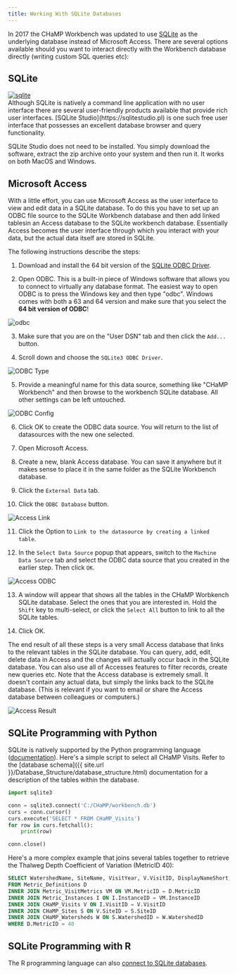 ```yaml
---
title: Working With SQLite Databases
---
```


In 2017 the CHaMP Workbench was updated to use [SQLite](https://www.sqlite.org/) as the underlying database instead of Microsoft Access. There are several options available should you want to interact directly with the Workbench database directly (writing custom SQL queries etc):

## SQLite

<div class="float-right">
<a href="https://sqlitestudio.pl/ss/full_49.png"><img src="https://sqlitestudio.pl/ss/mini_49.png" alt="sqlite"></a>
</div>
Although SQLite is natively a command line application with no user interface there are several user-friendly products available that provide rich user interfaces. [SQLite Studio](https://sqlitestudio.pl) is one such free user interface that possesses an excellent database browser and query functionality.

SQLite Studio does not need to be installed. You simply download the software, extract the zip archive onto your system and then run it. It works on both MacOS and Windows.

## Microsoft Access

With a little effort, you can use Microsoft Access as the user interface to view and edit data in a SQLite database. To do this you have to set up an ODBC file source to the SQLite Workbench database and then add linked tablesin an Access database  to the SQLite  workbench database. Essentially Access becomes the user interface through which you interact with your data, but the actual data itself are stored in SQLite.

The following instructions describe the steps:

1) Download and install the 64 bit version of the [SQLite ODBC Driver](http://www.ch-werner.de/sqliteodbc/sqliteodbc_w64.exe).

2) Open ODBC. This is a built-in piece of Windows software that allows you to connect to virtually any database format. The easiest way to open ODBC is to press the Windows key and then type "odbc". Windows comes with both a 63 and 64 version and make sure that you select the **64 bit version of ODBC**! 

![odbc](/assets/images/sqlite/odbc.png)

3) Make sure that you are on the "User DSN" tab and then click the `Add...` button.

4) Scroll down and choose the `SQLite3 ODBC Driver`.

![ODBC Type](/assets/images/sqlite/odbc_type.png)

5) Provide a meaningful name for this data source, something like "CHaMP Workbench" and then browse to the workbench SQLite database. All other settings can be left untouched.

![ODBC Config](/assets/images/sqlite/odbc_config.png)

6) Click OK to create the ODBC data source. You will return to the list of datasources with the new one selected.

7) Open Microsoft Access.

8) Create a new, blank Access database. You can save it anywhere but it makes sense to place it in the same folder as the SQLite Workbench database.

9) Click the `External Data` tab.

10) Click the `ODBC Database` button.

![Access Link](/assets/images/sqlite/access_link.png)

11) Click the Option to `Link to the datasource by creating a linked table`.

12) In the `Select Data Source` popup that appears, switch to the `Machine Data Source` tab and select the ODBC data source that you created in the earlier step. Then click `OK`.

![Access ODBC](/assets/images/sqlite/access_odbc.png)

13) A window will appear that shows all the tables in the CHaMP Worbkench SQLite database. Select the ones that you are interested in. Hold the `Shift` key to multi-select, or click the `Select All` button to link to all the SQLite tables. 

14) Click OK.

The end result of all these steps is a very small Access database that links to the relevant tables in the SQLite database. You can query, add, edit, delete data in Access and the changes will actually occur back in the SQLite database. You can also use all of Accesses features to filter records, create new queries etc. Note that the Access database is extremely small. It doesn't contain any actual data, but simply the links back to the SQLite database. (This is relevant if you want to email or share the Access database between colleagues or computers.)

![Access Result](/assets/images/sqlite/access_result.png)

## SQLite Programming with Python

SQLite is natively supported by the Python programming language ([documentation](https://docs.python.org/2/library/sqlite3.html)). Here's a simple script to select all CHaMP Visits. Refer to the [database schema]({{ site.url }}/Database_Structure/database_structure.html) documentation for a description of the tables within the database.

```python
import sqlite3

conn = sqlite3.connect('C:/CHaMP/workbench.db')
curs = conn.cursor()
curs.execute('SELECT * FROM CHaMP_Visits')
for row in curs.fetchall():
    print(row)

conn.close()
```

Here's a more complex example that joins several tables together to retrieve the Thalweg Depth Coefficient of Variation (MetricID 40):

```sql
SELECT WatershedName, SiteName, VisitYear, V.VisitID, DisplayNameShort, MetricValue
FROM Metric_Definitions D
INNER JOIN Metric_VisitMetrics VM ON VM.MetricID = D.MetricID
INNER JOIN Metric_Instances I ON I.InstanceID = VM.InstanceID
INNER JOIN CHaMP_Visits V ON I.VisitID = V.VisitID
INNER JOIN CHaMP_Sites S ON V.SiteID = S.SiteID
INNER JOIN CHaMP_Watersheds W ON S.WatershedID = W.WatershedID
WHERE D.MetricID = 40
 ```

## SQLite Programming with R

The R programming language can also [connect to SQLite databases](https://db.rstudio.com/databases/sqlite/).